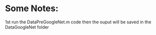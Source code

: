 # Some Notes:
1st run the DataPreGoogleNet.m code then the ouput will be saved in the DataGoogleNet folder
